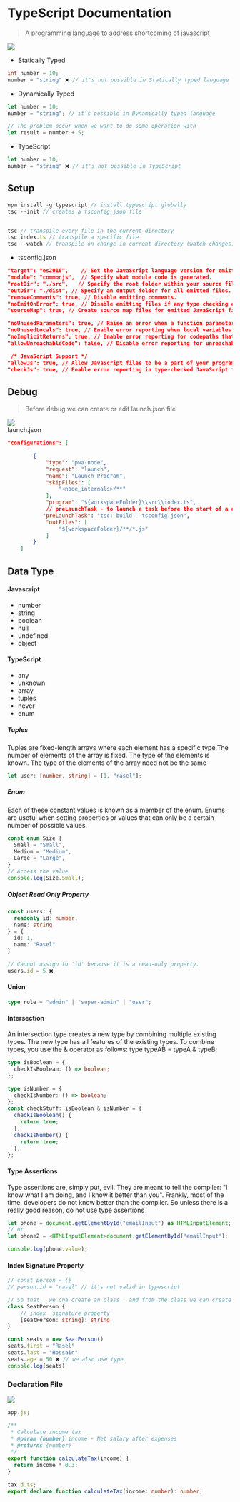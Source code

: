 # TypeScript Documentation

> A programming language to address shortcoming of javascript

<img src="./image/1.jpg"/>

- Statically Typed

```c++
int number = 10;
number = "string" ❌ // it's not possible in Statically typed language
```

- Dynamically Typed

```js
let number = 10;
number = "string"; // it's possible in Dynamically typed language

// The problem occur when we want to do some operation with
let result = number + 5;
```

- TypeScript

```ts
let number = 10;
number = "string" ❌ // it's not possible in TypeScript
```

## Setup

```ts
npm install -g typescript // install typescript globally
tsc --init // creates a tsconfig.json file


tsc // transpile every file in the current directory
tsc index.ts // transpile a specific file
tsc --watch // transpile on change in current directory (watch changes)
```

- tsconfig.json

```json
"target": "es2016",    // Set the JavaScript language version for emitted JavaScript and include compatible library declarations.
"module": "commonjs",  // Specify what module code is generated.
"rootDir": "./src",   // Specify the root folder within your source files.
"outDir": "./dist", // Specify an output folder for all emitted files.
"removeComments": true, // Disable emitting comments.
"noEmitOnError": true, // Disable emitting files if any type checking errors are reported.
"sourceMap": true, // Create source map files for emitted JavaScript files. A source map file maps from the transpiled JavaScript file to the original TypeScript file. This allows the original TypeScript code to be reconstructed while debugging.

"noUnusedParameters": true, // Raise an error when a function parameter isn't read.
"noUnusedLocals": true, // Enable error reporting when local variables aren't read.
"noImplicitReturns": true, // Enable error reporting for codepaths that do not explicitly return in a function.
"allowUnreachableCode": false, // Disable error reporting for unreachable code.

 /* JavaScript Support */
"allowJs": true, // Allow JavaScript files to be a part of your program. Use the 'checkJS' option to get errors from these files.
"checkJs": true, // Enable error reporting in type-checked JavaScript files.
```

## Debug

> Before debug we can create or edit launch.json file

<img src="./image/2.png">
<br>
launch.json

```json
"configurations": [

        {
            "type": "pwa-node",
            "request": "launch",
            "name": "Launch Program",
            "skipFiles": [
                "<node_internals>/**"
            ],
            "program": "${workspaceFolder}\\src\\index.ts",
            // preLaunchTask - to launch a task before the start of a debug session, set this attribute to the label of a task specified in tasks.
           "preLaunchTask": "tsc: build - tsconfig.json",
            "outFiles": [
                "${workspaceFolder}/**/*.js"
            ]
        }
    ]
```

## Data Type

#### Javascript

- number
- string
- boolean
- null
- undefined
- object

#### TypeScript

- any
- unknown
- array
- tuples
- never
- enum

##### Tuples

Tuples are fixed-length arrays where each element has a specific type.The number of elements of the array is fixed. The type of the elements is known. The type of the elements of the array need not be the same

```ts
let user: [number, string] = [1, "rasel"];
```

##### Enum

Each of these constant values is known as a member of the enum. Enums are useful when setting properties or values that can only be a certain number of possible values.

```ts
const enum Size {
  Small = "Small",
  Medium = "Medium",
  Large = "Large",
}
// Access the value
console.log(Size.Small);
```

##### Object Read Only Property

```ts
const users: {
  readonly id: number,
  name: string
} = {
  id: 1,
  name: "Rasel"
}

// Cannot assign to 'id' because it is a read-only property.
users.id = 5 ❌
```

#### Union

```ts
type role = "admin" | "super-admin" | "user";
```

#### Intersection

An intersection type creates a new type by combining multiple existing types. The new type has all features of the existing types. To combine types, you use the & operator as follows: type typeAB = typeA & typeB;

```ts
type isBoolean = {
  checkIsBoolean: () => boolean;
};

type isNumber = {
  checkIsNumber: () => boolean;
};
const checkStuff: isBoolean & isNumber = {
  checkIsBoolean() {
    return true;
  },
  checkIsNumber() {
    return true;
  },
};
```

#### Type Assertions

Type assertions are, simply put, evil. They are meant to tell the compiler: "I know what I am doing, and I know it better than you". Frankly, most of the time, developers do not know better than the compiler. So unless there is a really good reason, do not use type assertions

```ts
let phone = document.getElementById("emailInput") as HTMLInputElement;
// or
let phone2 = <HTMLInputElement>document.getElementById("emailInput");

console.log(phone.value);
```

#### Index Signature Property

```ts
// const person = {}
// person.id = "rasel" // it's not valid in typescript

// So that . we cna create an class . and from the class we can create obj
class SeatPerson {
    // index  signature property
    [seatPerson: string]: string
}

const seats = new SeatPerson()
seats.first = "Rasel"
seats.last = "Hossain"
seats.age = 50 ❌ // we also use type
console.log(seats)
```

### Declaration File

<img src="./image/declaratio.png">

```js
app.js;

/**
 * Calculate income tax
 * @param {number} income - Net salary after expenses
 * @returns {number}
 */
export function calculateTax(income) {
  return income * 0.3;
}
```

```ts
tax.d.ts;
export declare function calculateTax(income: number): number;
```
